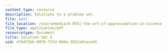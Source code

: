 ```yaml
---
content_type: resource
description: Solutions to a problem set.
file: null
file_location: /coursemedia/6-055j-the-art-of-approximation-in-science-and-engineering-spring-2008/47bdf3bb80f8f2fd080e3952a9cace43_sol05.pdf
file_type: application/pdf
resourcetype: Document
title: Solution Set 5
uid: 47bdf3bb-80f8-f2fd-080e-3952a9cace43
---
```

